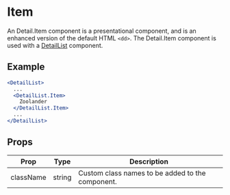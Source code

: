 # Item

An Detail.Item component is a presentational component, and is an enhanced version of the default HTML `<dd>`. The Detail.Item component is used with a [DetailList](./DetailList.md) component.

## Example

```jsx
<DetailList>
  ...
  <DetailList.Item>
    Zoolander
  </DetailList.Item>
  ...
</DetailList>
```


## Props

| Prop | Type | Description |
| --- | --- | --- |
| className | string | Custom class names to be added to the component. |
